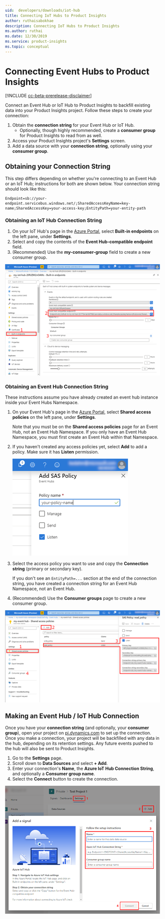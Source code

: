 ```yaml
---
uid:  developers/downloads/iot-hub
title: Connecting IoT Hubs to Product Insights
author: ruthaisabokhae
description: Connecting IoT Hubs to Product Insights
ms.author: ruthai
ms.date: 12/30/2019
ms.service: product-insights
ms.topic: conceptual
---
```


# Connecting Event Hubs to Product Insights

[!INCLUDE [cc-beta-prerelease-disclaimer]( includes/cc-beta-prerelease-disclaimer.md)]

Connect an Event Hub or IoT Hub to Product Insights to backfill existing data into your Product Insights project. Follow these steps to create your connection:

1. Obtain the **connection string** for your Event Hub or IoT Hub.
   * Optionally, though highly recommended, create a **consumer group** for Product Insights to read from as well.
2. Access your Product Insights project's **Settings** screen.
3. Add a data source with your **connection string**, optionally using your **consumer group**.

## Obtaining your Connection String

This step differs depending on whether you're connecting to an Event Hub or an IoT Hub; instructions for both are shown below. Your connection string should look like this:

```
Endpoint=sb://your-endpoint.servicebus.windows.net/;SharedAccessKeyName=key-name;SharedAccessKey=your-access-key;EntityPath=your-entity-path
```

### Obtaining an IoT Hub Connection String

1. On your IoT Hub's page in the [Azure Portal](https://portal.azure.com/), select **Built-in endpoints** on the left pane, under **Settings**.
2. Select and copy the contents of the **Event Hub-compatible endpoint** field.
3. (Recommended) Use the **my-consumer-group** field to create a new consumer group.

![IoT Hub endpoint screenshot](media/iothub-connection-string.png)

### Obtaining an Event Hub Connection String

These instructions assume you have already created an event hub instance inside your Event Hubs Namespace.

1. On your Event Hub's page in the [Azure Portal](https://portal.azure.com/), select **Shared access policies** on the left pane, under **Settings**.

   Note that you must be on the **Shared access policies** page for an Event Hub, not an Event Hub Namespace. If you only have an Event Hub Namespace, you must first create an Event Hub within that Namespace.

2. If you haven't created any access policies yet, select **Add** to add a policy. Make sure it has **Listen** permission.

   ![SAS Policy screenshot](media/eventhub-sas-policy.png)

3. Select the access policy you want to use and copy the **Connection string** (primary or secondary key).

   If you don't see an `EntityPath=...` section at the end of the connection string, you have created a connection string for an Event Hub Namespace, not an Event Hub.

4. (Recommended) Use the **Consumer groups** page to create a new consumer group.

![Event Hub connection string screenshot](media/eventhub-connection-string.png)

## Making an Event Hub / IoT Hub Connection

Once you have your **connection string** (and optionally, your **consumer group**), open your project on [pi.dynamics.com](https://pi.dynamics.com/) to set up the connection. Once you make a connection, your project will be backfilled with any data in the hub, depending on its retention settings. Any future events pushed to the hub will also be sent to Product Insights.

1. Go to the **Settings** page.
2. Scroll down to **Data Sources** and select **+ Add**.
3. Enter your connection's **Name**, the **Azure IoT Hub Connection String**, and optionally a **Consumer group name**.
4. Select the **Connect** button to create the connection.

![IoT Hub connection screenshot](media/iot-hub-screenshot-annotated.png)
